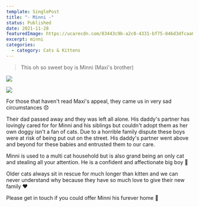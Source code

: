 ```yaml
---
template: SinglePost
title: "- Minni -"
status: Published
date: 2021-11-28
featuredImage: https://ucarecdn.com/83443c9b-a2c0-4331-bf75-846d3dfcaa0a/-/crop/220x169/3,31/-/preview/
excerpt: minni
categories:
  - category: Cats & Kittens
---
```

> This oh so sweet boy is Minni (Maxi's brother)

![](https://ucarecdn.com/0e5c1b68-49a0-4863-828b-468584568971/)

![](https://ucarecdn.com/d81a7fce-9318-4028-95c2-99bb53a9b1ea/)

For those that haven't read Maxi's appeal, they came us in very sad circumstances 😞

Their dad passed away and they was left all alone. His daddy's partner has lovingly cared for for Minni and his siblings but couldn't adopt them as her own doggy isn't a fan of cats. Due to a horrible family dispute these boys were at risk of being put out on the street. His daddy's partner went above and beyond for these babies and entrusted them to our care.

Minni is used to a multi cat household but is also grand being an only cat and stealing all your attention. He is a confident and affectionate big boy 🥰

Older cats always sit in rescue for much longer than kitten and we can never understand why because they have so much love to give their new family ❤️

Please get in touch if you could offer Minni his furever home 🏡